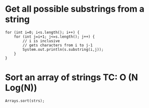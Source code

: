 # Get all possible substrings from a string
```
for (int i=0; i<s.length(); i++) {
    for (int j=i+1; j<=s.length(); j++) {
        // i is inclusive 
        // gets characters from i to j-1
        System.out.println(s.substring(i,j));
    }    
}
```
# Sort an array of strings TC: O (N Log(N))
```
Arrays.sort(strs);
```